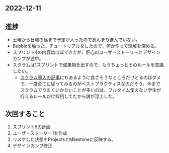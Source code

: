 ## 2022-12-11

## 進捗
- 土曜から日曜の昼まで予定が入ったのであんまり進んでいない。
- Bubbleを触った。チュートリアルをしたので、何か作って理解を深める。
- スプリント4の内容はほぼできたが、肝心のユーザーストーリーとデザインカンプが途中。
- スクラムは1スプリントで成果物を出すので、もうちょっとそのルールを意識したい。
  - [スクラム導入の記事](https://yigarashi.hatenablog.com/entry/2022/12/07/093000)にもあるように良さそうなところだけとるのはダメで、一度全てに従ってみるのがベストプラクティスなのだそう。今までスクラムでうまくいかないことが多いのは、フルタイム使えない学生が行えるルールだけ採用してたから説が浮上した。

## 次回すること
1. スプリント5の計画
2. ユーザーストーリー1を作成
3. リスケした状態をProjectsとMilestoneに反映する。
4. デザインカンプ修正